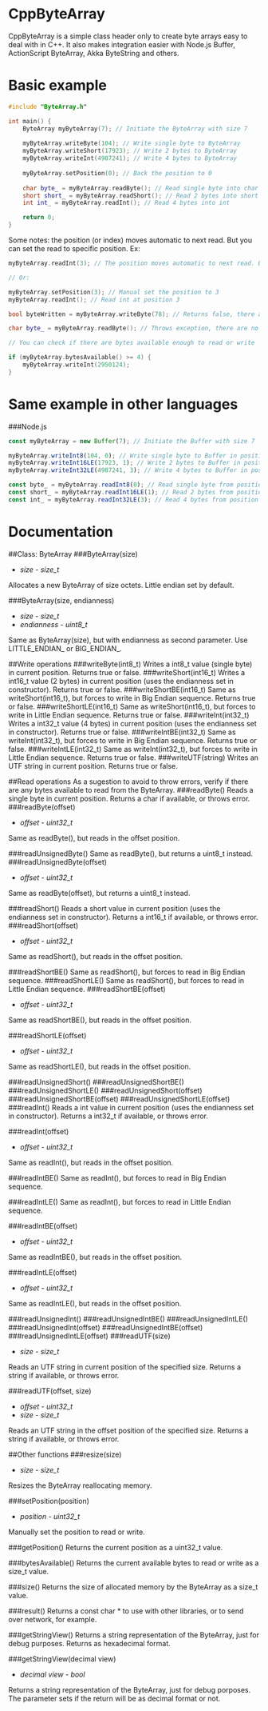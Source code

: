 CppByteArray
============

CppByteArray is a simple class header only to create byte arrays easy to deal with in C++. It also makes integration easier with Node.js Buffer, ActionScript ByteArray, Akka ByteString and others.

Basic example
=============

```c++
#include "ByteArray.h"

int main() {
    ByteArray myByteArray(7); // Initiate the ByteArray with size 7
    
    myByteArray.writeByte(104); // Write single byte to ByteArray
    myByteArray.writeShort(17923); // Write 2 bytes to ByteArray
    myByteArray.writeInt(4987241); // Write 4 bytes to ByteArray
    
    myByteArray.setPosition(0); // Back the position to 0
    
    char byte_ = myByteArray.readByte(); // Read single byte into char
    short short_ = myByteArray.readShort(); // Read 2 bytes into short
    int int_ = myByteArray.readInt(); // Read 4 bytes into int

    return 0;
}
```
Some notes: the position (or index) moves automatic to next read. But you can set the read to specific position. Ex:
```c++
myByteArray.readInt(3); // The position moves automatic to next read. But you can set the read to specific position

// Or:

myByteArray.setPosition(3); // Manual set the position to 3
myByteArray.readInt(); // Read int at position 3

bool byteWritten = myByteArray.writeByte(78); // Returns false, there are no space available to write

char byte_ = myByteArray.readByte(); // Throws exception, there are no bytes available to read

// You can check if there are bytes available enough to read or write

if (myByteArray.bytesAvailable() >= 4) {
    myByteArray.writeInt(2950124);
}
```

Same example in other languages
===============================
###Node.js

```javascript
const myByteArray = new Buffer(7); // Initiate the Buffer with size 7

myByteArray.writeInt8(104, 0); // Write single byte to Buffer in position 0
myByteArray.writeInt16LE(17923, 1); // Write 2 bytes to Buffer in position 1
myByteArray.writeInt32LE(4987241, 3); // Write 4 bytes to Buffer in position 3

const byte_ = myByteArray.readInt8(0); // Read single byte from position 0
const short_ = myByteArray.readInt16LE(1); // Read 2 bytes from position 1
const int_ = myByteArray.readInt32LE(3); // Read 4 bytes from position 3
```

Documentation
=========
##Class: ByteArray
###ByteArray(size)
  - _size - size_t_
  
  Allocates a new ByteArray of size octets. Little endian set by default.
  
###ByteArray(size, endianness)
  - _size - size_t_
  - _endianness - uint8_t_

  Same as ByteArray(size), but with endianness as second parameter. Use LITTLE_ENDIAN_ or BIG_ENDIAN_.

##Write operations
###writeByte(int8_t)
  Writes a int8_t value (single byte) in current position. Returns true or false.
###writeShort(int16_t)
  Writes a int16_t value (2 bytes) in current position (uses the endianness set in constructor). Returns true or false.
###writeShortBE(int16_t)
  Same as writeShort(int16_t), but forces to write in Big Endian sequence. Returns true or false.
###writeShortLE(int16_t)
  Same as writeShort(int16_t), but forces to write in Little Endian sequence. Returns true or false.
###writeInt(int32_t)
  Writes a int32_t value (4 bytes) in current position (uses the endianness set in constructor). Returns true or false.
###writeIntBE(int32_t)
  Same as writeInt(int32_t), but forces to write in Big Endian sequence. Returns true or false.
###writeIntLE(int32_t)
  Same as writeInt(int32_t), but forces to write in Little Endian sequence. Returns true or false.
###writeUTF(string)
  Writes an UTF string in current position. Returns true or false.

##Read operations
  As a sugestion to avoid to throw errors, verify if there are any bytes available to read from the ByteArray.
###readByte()
  Reads a single byte in current position. Returns a char if available, or throws error.
###readByte(offset)
  - _offset - uint32_t_

  Same as readByte(), but reads in the offset position.
  
###readUnsignedByte()
  Same as readByte(), but returns a uint8_t instead.
###readUnsignedByte(offset)
  - _offset - uint32_t_

  Same as readByte(offset), but returns a uint8_t instead.

###readShort()
  Reads a short value in current position (uses the endianness set in constructor). Returns a int16_t if available, or throws error.
###readShort(offset)
  - _offset - uint32_t_
  
  Same as readShort(), but reads in the offset position.

###readShortBE()
  Same as readShort(), but forces to read in Big Endian sequence.
###readShortLE()
  Same as readShort(), but forces to read in Little Endian sequence.
###readShortBE(offset)
  - _offset - uint32_t_

  Same as readShortBE(), but reads in the offset position.
  
###readShortLE(offset)
  - _offset - uint32_t_
  
  Same as readShortLE(), but reads in the offset position.

###readUnsignedShort()
###readUnsignedShortBE()
###readUnsignedShortLE()
###readUnsignedShort(offset)
###readUnsignedShortBE(offset)
###readUnsignedShortLE(offset)
###readInt()
  Reads a int value in current position (uses the endianness set in constructor). Returns a int32_t if available, or throws error.
  
###readInt(offset)
  - _offset - uint32_t_

  Same as readInt(), but reads in the offset position.
  
###readIntBE()
  Same as readInt(), but forces to read in Big Endian sequence.

###readIntLE()
  Same as readInt(), but forces to read in Little Endian sequence.

###readIntBE(offset)
  - _offset - uint32_t_
  
  Same as readIntBE(), but reads in the offset position.

###readIntLE(offset)
  - _offset - uint32_t_
  
  Same as readIntLE(), but reads in the offset position.

###readUnsignedInt()
###readUnsignedIntBE()
###readUnsignedIntLE()
###readUnsignedInt(offset)
###readUnsignedIntBE(offset)
###readUnsignedIntLE(offset)
###readUTF(size)
  - _size - size_t_
  
  Reads an UTF string in current position of the specified size. Returns a string if available, or throws error.

###readUTF(offset, size)
  - _offset - uint32_t_
  - _size - size_t_
  
  Reads an UTF string in the offset position of the specified size. Returns a string if available, or throws error.
  
##Other functions
###resize(size)
  - _size - size_t_
  
  Resizes the ByteArray reallocating memory.
  
###setPosition(position)
  - _position - uint32_t_
  
  Manually set the position to read or write.
  
###getPosition()
  Returns the current position as a uint32_t value.
  
###bytesAvailable()
  Returns the current available bytes to read or write as a size_t value.
  
###size()
  Returns the size of allocated memory by the ByteArray as a size_t value.
  
###result()
  Returns a const char * to use with other libraries, or to send over network, for example.
  
###getStringView()
  Returns a string representation of the ByteArray, just for debug purposes. Returns as hexadecimal format.
  
###getStringView(decimal view)
  - _decimal view - bool_
  
  Returns a string representation of the ByteArray, just for debug porposes. The parameter sets if the return will be as decimal format or not.
